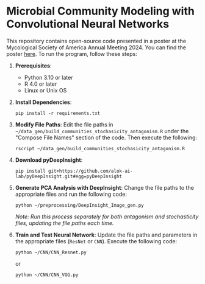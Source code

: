 # Microbial Community Modeling with Convolutional Neural Networks

This repository contains open-source code presented in a poster at the Mycological Society of America Annual Meeting 2024. You can find the poster [here](https://www.canva.com/design/DAGGJtZGAv0/yRN20vUckEQqaPc46VEvJQ/edit?utm_content=DAGGJtZGAv0&utm_campaign=designshare&utm_medium=link2&utm_source=sharebutton). To run the program, follow these steps:

1. **Prerequisites**:
   - Python 3.10 or later
   - R 4.0 or later
   - Linux or Unix OS

2. **Install Dependencies**:
   ```
   pip install -r requirements.txt
   ```

3. **Modify File Paths**:
   Edit the file paths in `~/data_gen/build_communities_stochasicity_antagonism.R` under the "Compose File Names" section of the code. Then execute the following:
   ```
   rscript ~/data_gen/build_communities_stochasicity_antagonism.R
   ```

4. **Download pyDeepInsight**:
   ```
   pip install git+https://github.com/alok-ai-lab/pyDeepInsight.git#egg=pyDeepInsight
   ```

5. **Generate PCA Analysis with DeepInsight**:
   Change the file paths to the appropriate files and run the following code:
   ```
   python ~/preprocessing/DeepInsight_Image_gen.py
   ```
   *Note: Run this process separately for both antagonism and stochasticity files, updating the file paths each time.*

6. **Train and Test Neural Network**:
   Update the file paths and parameters in the appropriate files (`ResNet` or `CNN`). Execute the following code:
   ```
   python ~/CNN/CNN_Resnet.py
   ```
   or
   ```
   python ~/CNN/CNN_VGG.py
   ```